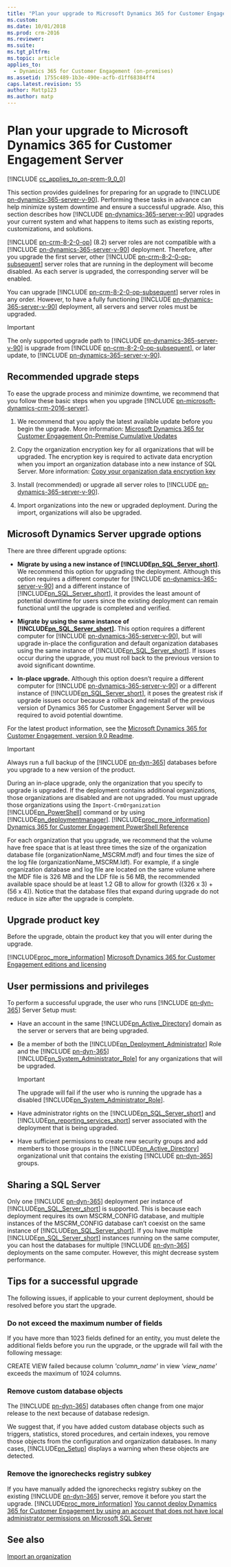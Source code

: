 ```yaml
---
title: "Plan your upgrade to Microsoft Dynamics 365 for Customer Engagement Server | Microsoft Docs"
ms.custom: 
ms.date: 10/01/2018
ms.prod: crm-2016
ms.reviewer: 
ms.suite: 
ms.tgt_pltfrm: 
ms.topic: article
applies_to: 
  - Dynamics 365 for Customer Engagement (on-premises)
ms.assetid: 1755c489-1b3e-490e-acfb-d1ff68384ff4
caps.latest.revision: 55
author: Mattp123
ms.author: matp
---
```

# Plan your upgrade to Microsoft Dynamics 365 for Customer Engagement Server

[!INCLUDE [cc_applies_to_on-prem-9_0_0](../includes/cc_applies_to_on-prem-9_0_0.md)]

This section provides guidelines for preparing for an upgrade to [!INCLUDE [pn-dynamics-365-server-v-90](../includes/pn-dynamics-365-server-v-90.md)]. Performing these tasks in advance can help minimize system downtime and ensure a successful upgrade. Also, this section describes how [!INCLUDE [pn-dynamics-365-server-v-90](../includes/pn-dynamics-365-server-v-90.md)] upgrades your current system and what happens to items such as existing reports, customizations, and solutions.  
  
 [!INCLUDE [pn-crm-8-2-0-op](../includes/pn-crm-8-2-0-op.md)] (8.2) server roles are not compatible with a [!INCLUDE [pn-dynamics-365-server-v-90](../includes/pn-dynamics-365-server-v-90.md)] deployment. Therefore, after you upgrade the first server, other [!INCLUDE [pn-crm-8-2-0-op-subsequent](../includes/pn-crm-8-2-0-op-subsequent.md)] server roles that are running in the deployment will become disabled. As each server is upgraded, the corresponding server will be enabled.  
  
 You can upgrade [!INCLUDE [pn-crm-8-2-0-op-subsequent](../includes/pn-crm-8-2-0-op-subsequent.md)] server roles in any order. However, to have a fully functioning [!INCLUDE [pn-dynamics-365-server-v-90](../includes/pn-dynamics-365-server-v-90.md)]  deployment, all servers and server roles must be upgraded.  
  
> [!IMPORTANT]
>  The only supported upgrade path to [!INCLUDE [pn-dynamics-365-server-v-90](../includes/pn-dynamics-365-server-v-90.md)] is upgrade from [!INCLUDE [pn-crm-8-2-0-op-subsequent](../includes/pn-crm-8-2-0-op-subsequent.md)], or later update, to [!INCLUDE [pn-dynamics-365-server-v-90](../includes/pn-dynamics-365-server-v-90.md)].   
  
## Recommended upgrade steps  
 To ease the upgrade process and minimize downtime, we recommend that you follow these basic steps when you upgrade [!INCLUDE [pn-microsoft-dynamics-crm-2016-server](../includes/pn-microsoft-dynamics-crm-2016-server.md)].  
  
1.  We recommend that you apply the latest available update before you begin the upgrade. More information: [Microsoft Dynamics 365 for Customer Engagement On-Premise Cumulative Updates](https://support.microsoft.com/help/3142345/microsoft-dynamics-365-onpremise-cumulative-updates)  
  
2. Copy the organization encryption key for all organizations that will be upgraded. The encryption key is required to activate data encryption when you import an organization database into a new instance of SQL Server. More information: [Copy your organization data encryption key](../admin/data-encryption.md#copy-your-organization-data-encryption-key)

3. Install (recommended) or upgrade all server roles to [!INCLUDE [pn-dynamics-365-server-v-90](../includes/pn-dynamics-365-server-v-90.md)]. 

4. Import organizations into the new or upgraded deployment. During the import, organizations will also be upgraded.
  
<a name=BKMK_Upgradeoptions></a>   
## Microsoft Dynamics Server upgrade options  
 There are three different upgrade options:  
  
-   **Migrate by using a new instance of [!INCLUDE[pn_SQL_Server_short](../includes/pn-sql-server-short.md)]**. We recommend this option for upgrading the deployment. Although this option requires a different computer for [!INCLUDE [pn-dynamics-365-server-v-90](../includes/pn-dynamics-365-server-v-90.md)] and a different instance of [!INCLUDE[pn_SQL_Server_short](../includes/pn-sql-server-short.md)], it provides the least amount of potential downtime for users since the existing deployment can remain functional until the upgrade is completed and verified.  
  
-   **Migrate by using the same instance of [!INCLUDE[pn_SQL_Server_short](../includes/pn-sql-server-short.md)].** This option requires a different computer for [!INCLUDE [pn-dynamics-365-server-v-90](../includes/pn-dynamics-365-server-v-90.md)], but will upgrade in-place the configuration and default organization databases using the same instance of [!INCLUDE[pn_SQL_Server_short](../includes/pn-sql-server-short.md)]. If issues occur during the upgrade, you must roll back to the previous  version to avoid significant downtime.  
  
-   **In-place upgrade.** Although this option doesn’t require a different computer for [!INCLUDE [pn-dynamics-365-server-v-90](../includes/pn-dynamics-365-server-v-90.md)] or a different instance of [!INCLUDE[pn_SQL_Server_short](../includes/pn-sql-server-short.md)], it poses the greatest risk if upgrade issues occur because a rollback and reinstall of the previous version of Dynamics 365 for Customer Engagement Server will be required to avoid potential downtime.  
  
 For the latest product information, see the [Microsoft Dynamics 365 for Customer Engagement, version 9.0 Readme](https://go.microsoft.com/fwlink/?linkid=2020048).  
  
> [!IMPORTANT]
>  Always run a full backup of the [!INCLUDE [pn-dyn-365](../includes/pn-dyn-365.md)] databases before you upgrade to a new version of the product. <!-- For information about database backups, see [Back up the Microsoft Dynamics 365 for Customer Engagement System](back-up-the-microsoft-dynamics-365-system.md).  -->
>   
>  During an in-place upgrade, only the organization that you specify to upgrade is upgraded. If the deployment contains additional organizations, those organizations are disabled and are not upgraded. You must upgrade those organizations using the `Import-CrmOrganization` [!INCLUDE[pn_PowerShell](../includes/pn-powershell.md)] command or by using [!INCLUDE[pn_deploymentmanager](../includes/pn-deploymentmanager.md)]. [!INCLUDE[proc_more_information](../includes/proc-more-information.md)] [Dynamics 365 for Customer Engagement PowerShell Reference](/powershell/dynamics365/customer-engagement/overview) <!-- and [Import an organization](import-an-organization.md)  -->
>   
>  For each organization that you upgrade, we recommend that the volume have free space that is at least three times the size of the organization database file (organizationName_MSCRM.mdf) and four times the size of the log file (organizationName_MSCRM.ldf). For example, if a single organization database and log file are located on the same volume where the MDF file is 326 MB and the LDF file is 56 MB, the recommended available space should be at least 1.2 GB to allow for growth ((326 x 3) + (56 x 4)). Notice that the database files that expand during upgrade do not reduce in size after the upgrade is complete.  
  
  
<a name=BKMK_UpgradeKey></a>   
## Upgrade product key  
 Before the upgrade, obtain the product key that you will enter during the upgrade.   
  
 [!INCLUDE[proc_more_information](../includes/proc-more-information.md)] [Microsoft Dynamics 365 for Customer Engagement editions and licensing](microsoft-dynamics-365-editions-and-licensing.md)  
  
<a name=BKMK_UserPermissions></a>   
## User permissions and privileges  
 To perform a successful upgrade, the user who runs [!INCLUDE [pn-dyn-365](../includes/pn-dyn-365.md)] Server Setup must:  
  
-   Have an account in the same [!INCLUDE[pn_Active_Directory](../includes/pn-active-directory.md)] domain as the server or servers that are being upgraded.  
  
-   Be a member of both the [!INCLUDE[pn_Deployment_Administrator](../includes/pn-deployment-administrator.md)] Role and the [!INCLUDE [pn-dyn-365](../includes/pn-dyn-365.md)] [!INCLUDE[pn_System_Administrator_Role](../includes/pn-system-administrator-role.md)] for any organizations that will be upgraded.  
  
    > [!IMPORTANT]
    >  The upgrade will fail if the user who is running the upgrade has a disabled [!INCLUDE[pn_System_Administrator_Role](../includes/pn-system-administrator-role.md)].  
  
-   Have administrator rights on the [!INCLUDE[pn_SQL_Server_short](../includes/pn-sql-server-short.md)] and [!INCLUDE[pn_reporting_services_short](../includes/pn-reporting-services-short.md)] server associated with the deployment that is being upgraded.  
  
-   Have sufficient permissions to create new security groups and add members to those groups in the [!INCLUDE[pn_Active_Directory](../includes/pn-active-directory.md)] organizational unit that contains the existing [!INCLUDE [pn-dyn-365](../includes/pn-dyn-365.md)] groups.  
  
<a name=BKMK_SharingSQL></a>   
## Sharing a SQL Server  
 Only one [!INCLUDE [pn-dyn-365](../includes/pn-dyn-365.md)] deployment per instance of [!INCLUDE[pn_SQL_Server_short](../includes/pn-sql-server-short.md)] is supported. This is because each  deployment requires its own MSCRM_CONFIG database, and multiple instances of the MSCRM_CONFIG database can’t coexist on the same instance of [!INCLUDE[pn_SQL_Server_short](../includes/pn-sql-server-short.md)]. If you have multiple [!INCLUDE[pn_SQL_Server_short](../includes/pn-sql-server-short.md)] instances running on the same computer, you can host the databases for multiple [!INCLUDE [pn-dyn-365](../includes/pn-dyn-365.md)] deployments on the same computer. However, this might decrease system performance.  
  
<a name=BKMK_TipsUpgrade></a>   
## Tips for a successful upgrade  
 The following issues, if applicable to your current deployment, should be resolved before you start the upgrade.  
  
### Do not exceed the maximum number of fields  
 If you have more than 1023 fields defined for an entity, you must delete the additional fields before you run the upgrade, or the upgrade will fail with the following message:  
  
 CREATE VIEW failed because column *'column_name'* in view *'view_name'* exceeds the maximum of 1024 columns.  
  
### Remove custom database objects  
 The [!INCLUDE [pn-dyn-365](../includes/pn-dyn-365.md)] databases often change from one major release to the next because of database redesign.  
  
 We suggest that, if you have added custom database objects such as triggers, statistics, stored procedures, and certain indexes, you remove those objects from the configuration and organization databases. In many cases, [!INCLUDE[pn_Setup](../includes/pn-setup.md)] displays a warning when these objects are detected.  
  
### Remove the ignorechecks registry subkey  
 If you have manually added the ignorechecks registry subkey on the existing [!INCLUDE [pn-dyn-365](../includes/pn-dyn-365.md)] server, remove it before you start the upgrade. [!INCLUDE[proc_more_information](../includes/proc-more-information.md)] [You cannot deploy Dynamics 365 for Customer Engagement by using an account that does not have local administrator permissions on Microsoft SQL Server](http://support.microsoft.com/kb/974584)  
  
<!--  
## Next steps  
 Read more about upgrade in the following topics:  
-   [Before you upgrade: issues and considerations](before-you-upgrade-issues-and-considerations.md)  
-   [Upgrade the Microsoft Dynamics 365 for Customer Engagement Server](upgrade-the-microsoft-dynamics-deployment.md)  
-   [Upgrade Microsoft Dynamics CRM for Outlook](../outlook-addin/admin-guide/upgrade.md)  -->
  
## See also  
[Import an organization](import-an-organization.md)

